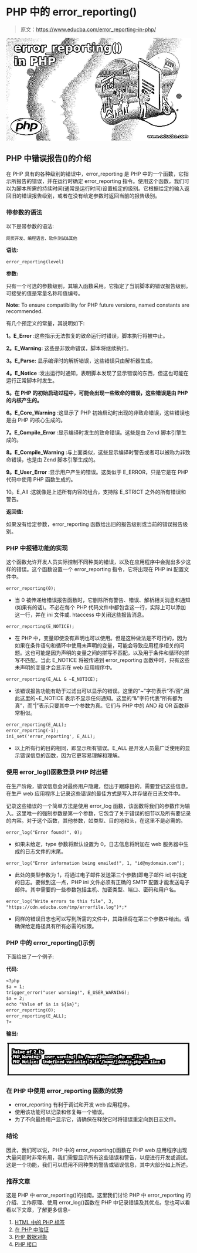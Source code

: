 # PHP 中的 error_reporting()

> 原文：<https://www.educba.com/error_reporting-in-php/>

![error_reporting() in PHP](img/fa1584563b29fbfd154003399f8821b9.png)



## PHP 中错误报告()的介绍

在 PHP 具有的各种级别的错误中，error_reporting 是 PHP 中的一个函数，它指示所报告的错误，并在运行时确定 error_reporting 指令。使用这个函数，我们可以为脚本所需的持续时间(通常是运行时间)设置规定的级别。它根据给定的输入返回旧的错误报告级别，或者在没有给定参数时返回当前的报告级别。

### 带参数的语法

以下是带参数的语法:

<small>网页开发、编程语言、软件测试&其他</small>

**语法:**

```
error_reporting(level)
```

**参数:**

只有一个可选的参数级别，其输入函数采用。它指定了当前脚本的错误报告级别。可接受的值是常量名称和值编号。

**Note:** To ensure compatibility for PHP future versions, named constants are recommended.

有几个预定义的常量，其说明如下:

**1。E_Error** :这些指示无法恢复的致命运行时错误，脚本执行将被中止。

**2。E_Warning:** 这些是非致命错误，脚本将继续执行。

**3。E_Parse:** 显示编译时的解析错误，这些错误只由解析器生成。

**4。E_Notice** :发出运行时通知，表明脚本发现了显示错误的东西，但这也可能在运行正常脚本时发生。

**5。在 PHP 的初始启动过程中，可能会出现一些致命的错误，这些错误是由 PHP 的内核产生的。**

**6。E_Core_Warning** :这显示了 PHP 初始启动时出现的非致命错误，这些错误也是由 PHP 的核心生成的。

**7。E_Compile_Error** :显示编译时发生的致命错误。这些是由 Zend 脚本引擎生成的。

**8。E_Compile_Warning** :与上面类似，这些显示编译时警告或者可以被称为非致命错误，也是由 Zend 脚本引擎生成的。

**9。E_User_Error** :显示用户产生的错误。这类似于 E_ERROR，只是它是在 PHP 代码中使用 PHP 函数生成的。

10。E_All :这就像是上述所有内容的组合，支持除 E_STRICT 之外的所有错误和警告。

**返回值:**

如果没有给定参数，error_reporting 函数给出旧的报告级别或当前的错误报告级别。

### PHP 中报错功能的实现

这个函数允许开发人员实际控制不同种类的错误，以及在应用程序中会抛出多少这样的错误。这个函数设置一个 error_reporting 指令，它将出现在 PHP ini 配置文件中。

```
error_reporting(0);
```

*   当 0 被传递给错误报告函数时，它删除所有警告、错误、解析相关消息和通知(如果有的话)。不必在每个 PHP 代码文件中都包含这一行，实际上可以添加这一行，并在 ini 文件或. htaccess 中关闭这些报告消息。

```
error_reporting(E_NOTICE);
```

*   在 PHP 中，变量即使没有声明也可以使用。但是这种做法是不可行的，因为如果在条件语句和循环中使用未声明的变量，可能会导致应用程序相关的问题。这也可能是因为声明的变量之间的拼写不匹配，以及用于条件和循环的拼写不匹配。当此 E_NOTICE 将被传递到 error_reporting 函数中时，只有这些未声明的变量才会显示在 web 应用程序中。

```
error_reporting(E_ALL & ~E_NOTICE);
```

*   该错误报告功能有助于过滤出可以显示的错误。这里的“~”字符表示“不/否”,因此这里的~E_NOTICE 表示不显示任何通知。这里的“&”字符代表“所有都为真”，而“|”表示只要其中一个参数为真。它们与 PHP 中的 AND 和 OR 函数非常相似。

```
error_reporting(E_ALL);
error_reporting(-1);
ini_set('error_reporting', E_ALL);
```

*   以上所有行的目的相同，即显示所有错误。E_ALL 是开发人员最广泛使用的显示错误信息的函数，因为它更容易理解和理解。

### 使用 error_log()函数登录 PHP 时出错

在生产阶段，错误信息会对最终用户隐藏，但出于跟踪目的，需要登记这些信息。在生产 web 应用程序上记录这些错误的最佳方式是写入并存储在日志文件中。

记录这些错误的一个简单方法是使用 error_log 函数，该函数将我们的参数作为输入。这里唯一的强制参数是第一个参数，它包含了关于错误的细节以及所有要记录的内容。对于这个函数，其他参数，如类型、目的地和头，在这里不是必需的。

```
error_log("Error found!", 0);
```

*   如果未给定，type 参数将默认设置为 0，日志信息将附加在 web 服务器中生成的日志文件的末尾。

```
error_log("Error information being emailed!", 1, "id@mydomain.com");
```

*   此处的类型参数为 1，将通过电子邮件发送第三个参数(即电子邮件 id)中指定的日志。要做到这一点，PHP ini 文件必须有正确的 SMTP 配置才能发送电子邮件。其中需要的一些参数包括主机、加密类型、端口、密码和用户名。

```
error_log("Write errors to this file", 3, "https://cdn.educba.com/tmp/errorfile.log")*;*
```

*   同样的错误日志也可以写到所需的文件中，其路径将在第三个参数中给出。请确保给定路径具有所有必需的权限。

### PHP 中的 error_reporting()示例

下面给出了一个例子:

**代码:**

```
<?php
$a = 1;
trigger_error("user warning!", E_USER_WARNING);
$a = 2;
echo "Value of $a is ${$a}";
error_reporting(0);
error_reporting(E_ALL);
?>
```

**输出:**

![error_reporting in php 1](img/a3e752842618da634b86f456f61ae59e.png)



### 在 PHP 中使用 error_reporting 函数的优势

*   error_reporting 有利于调试和开发 web 应用程序。
*   使用该功能可以记录和修复每一个错误。
*   为了不向最终用户显示它，请确保在释放它时将错误重定向到日志文件。

### **结论**

因此，我们可以说，PHP 中的 error_reporting()函数在 PHP web 应用程序出现大量问题时非常有用，我们需要显示所有这些错误和警告，以便进行开发或调试。这是一个功能，我们可以启用不同种类的警告或错误信息，其中大部分如上所述。

### 推荐文章

这是 PHP 中 error_reporting()的指南。这里我们讨论 PHP 中 error_reporting 的介绍、工作原理、使用 error_log()函数在 PHP 中记录错误及其优点。您也可以看看以下文章，了解更多信息–

1.  [HTML 中的 PHP 标签](https://www.educba.com/php-tag-in-html/)
2.  [在 PHP 中验证](https://www.educba.com/validation-in-php/)
3.  [PHP 数据对象](https://www.educba.com/php-data-object/)
4.  [PHP 接口](https://www.educba.com/php-interface/)





